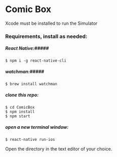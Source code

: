 Comic Box
========================

Xcode must be installed to run the Simulator

### Requirements, install as needed: ###

##### React Native:#####
```
$ npm i -g react-native-cli
```

##### watchman:#####
```
$ brew install watchman
```

##### clone this repo: #####

```
$ cd ComicBox
$ npm install
$ npm start
```

##### open a new terminal window: #####

```
$ react-native run-ios
```


Open the directory in the text editor of your choice.
